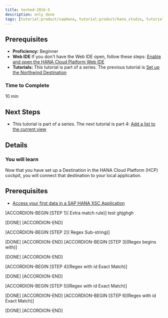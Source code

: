 ```yaml
---
title: teched-2016-5
description: only done 
tags: [tutorial:product/sapHana, tutorial:product/hana_studio, tutorial:technology/sql, tutorial:technology/amazon_aws, tutorial:product/hcp, tutorial:interest/gettingstarted, tutorial:product/hcp_web_workbench]
---
```


## Prerequisites  
 - **Proficiency:** Beginner 
 - **Web IDE** If you don't have the Web IDE open, follow these steps: [Enable and open the HANA Cloud Platform Web IDE](https://go.sap.com/developer/tutorials/sapui5-webide-open-webide.html)
 - **Tutorials:** This tutorial is part of a series.  The previous tutorial is [Set up the Northwind Destination](https://go.sap.com/developer/tutorials/hcp-create-destination.html)

### Time to Complete
10 min

## Next Steps
 - This tutorial is part of a series.  The next tutorial is part 4: [Add a list to the current view](https://go.sap.com/developer/tutorials/sapui5-webide-add-list.html)
  

## Details
### You will learn  
Now that you have set up a Destination in the HANA Cloud Platform (HCP) cockpit, you will connect that destination to your local application.    

## Prerequisites  
- [Access your first data in a SAP HANA XSC Application](http://go.sap.com/developer/tutorials/hana-data-access-authorizations.html)

 [ACCORDION-BEGIN [STEP 1]( Extra match rule)] 
 test ghjghgh
 
 [DONE]
 [ACCORDION-END]
 
 [ACCORDION-BEGIN [STEP 2]( Regex Sub-string)] 

 [DONE]
 [ACCORDION-END]
  [ACCORDION-BEGIN [STEP 3](Regex begins with)] 

 [DONE]
 [ACCORDION-END]
 
  [ACCORDION-BEGIN [STEP 4](Regex with id Exact Match)] 

 [DONE]
 [ACCORDION-END]
 
   [ACCORDION-BEGIN [STEP 5](Regex with id Exact Match)] 

 [DONE]
 [ACCORDION-END]
   [ACCORDION-BEGIN [STEP 6](Regex with id Exact Match)] 

 [DONE]
 [ACCORDION-END]
